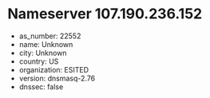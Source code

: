# Nameserver 107.190.236.152

* as_number: 22552
* name: Unknown
* city: Unknown
* country: US
* organization: ESITED
* version: dnsmasq-2.76
* dnssec: false
